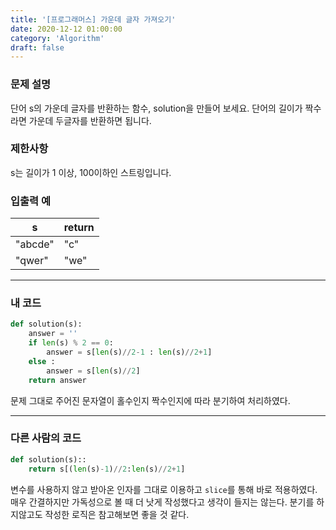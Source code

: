 ```yaml
---
title: '[프로그래머스] 가운데 글자 가져오기'
date: 2020-12-12 01:00:00
category: 'Algorithm'
draft: false
---
```

### 문제 설명
단어 s의 가운데 글자를 반환하는 함수, solution을 만들어 보세요. 단어의 길이가 짝수라면 가운데 두글자를 반환하면 됩니다.


### 제한사항
s는 길이가 1 이상, 100이하인 스트링입니다.


### 입출력 예
|s	|return|
|---|---|
|"abcde"|	"c"|
|"qwer" |"we"|
---


###  내 코드
```python
def solution(s):
    answer = ''
    if len(s) % 2 == 0:
        answer = s[len(s)//2-1 : len(s)//2+1]
    else :
        answer = s[len(s)//2]
    return answer
```
문제 그대로 주어진 문자열이 홀수인지 짝수인지에 따라 분기하여 처리하였다.


---


### 다른 사람의 코드
```python
def solution(s)::
    return s[(len(s)-1)//2:len(s)//2+1]
```
변수를 사용하지 않고 받아온 인자를 그대로 이용하고 `slice`를 통해 바로 적용하였다. 매우 간결하지만 가독성으로 볼 때 더 낫게 작성했다고 생각이 들지는 않는다. 분기를 하지않고도 작성한 로직은 참고해보면 좋을 것 같다.